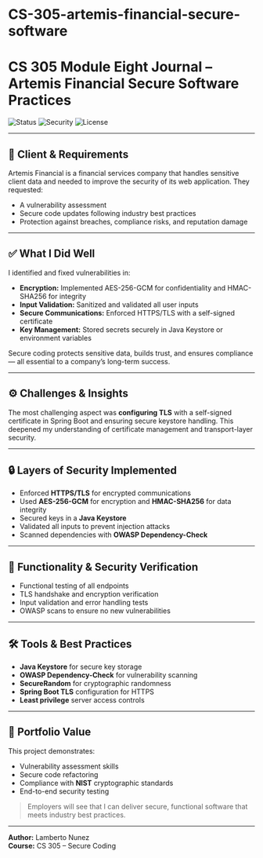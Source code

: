 # CS-305-artemis-financial-secure-software

# CS 305 Module Eight Journal – Artemis Financial Secure Software Practices

![Status](https://img.shields.io/badge/Status-Completed-brightgreen)
![Security](https://img.shields.io/badge/Security-AES--256--GCM%20%2B%20HMAC--SHA256-blue)
![License](https://img.shields.io/badge/License-MIT-lightgrey)



---

## 🏢 Client & Requirements  
Artemis Financial is a financial services company that handles sensitive client data and needed to improve the security of its web application. They requested:
- A vulnerability assessment  
- Secure code updates following industry best practices  
- Protection against breaches, compliance risks, and reputation damage  

---

## ✅ What I Did Well  
I identified and fixed vulnerabilities in:
- **Encryption:** Implemented AES-256-GCM for confidentiality and HMAC-SHA256 for integrity  
- **Input Validation:** Sanitized and validated all user inputs  
- **Secure Communications:** Enforced HTTPS/TLS with a self-signed certificate  
- **Key Management:** Stored secrets securely in Java Keystore or environment variables  

Secure coding protects sensitive data, builds trust, and ensures compliance — all essential to a company’s long-term success.

---

## ⚙️ Challenges & Insights  
The most challenging aspect was **configuring TLS** with a self-signed certificate in Spring Boot and ensuring secure keystore handling. This deepened my understanding of certificate management and transport-layer security.

---

## 🔒 Layers of Security Implemented  
- Enforced **HTTPS/TLS** for encrypted communications  
- Used **AES-256-GCM** for encryption and **HMAC-SHA256** for data integrity  
- Secured keys in a **Java Keystore**  
- Validated all inputs to prevent injection attacks  
- Scanned dependencies with **OWASP Dependency-Check**  

---

## 🧪 Functionality & Security Verification  
- Functional testing of all endpoints  
- TLS handshake and encryption verification  
- Input validation and error handling tests  
- OWASP scans to ensure no new vulnerabilities  

---

## 🛠 Tools & Best Practices  
- **Java Keystore** for secure key storage  
- **OWASP Dependency-Check** for vulnerability scanning  
- **SecureRandom** for cryptographic randomness  
- **Spring Boot TLS** configuration for HTTPS  
- **Least privilege** server access controls  

---

## 📂 Portfolio Value  
This project demonstrates:
- Vulnerability assessment skills  
- Secure code refactoring  
- Compliance with **NIST** cryptographic standards  
- End-to-end security testing  

> Employers will see that I can deliver secure, functional software that meets industry best practices.

---

**Author:** Lamberto Nunez  
**Course:** CS 305 – Secure Coding
